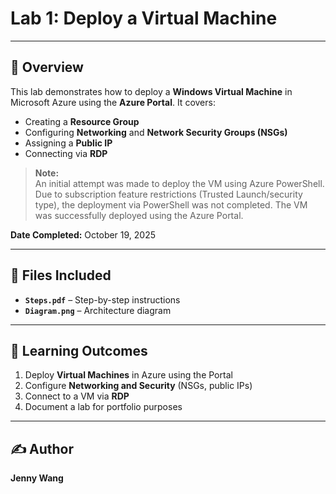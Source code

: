 # Lab 1: Deploy a Virtual Machine

---

## 📝 Overview
This lab demonstrates how to deploy a **Windows Virtual Machine** in Microsoft Azure using the **Azure Portal**. It covers:  

- Creating a **Resource Group**  
- Configuring **Networking** and **Network Security Groups (NSGs)**  
- Assigning a **Public IP**  
- Connecting via **RDP**  

> **Note:**  
> An initial attempt was made to deploy the VM using Azure PowerShell. Due to subscription feature restrictions (Trusted Launch/security type), the deployment via PowerShell was not completed. The VM was successfully deployed using the Azure Portal.

**Date Completed:** October 19, 2025

---

## 📁 Files Included
- **`Steps.pdf`** – Step-by-step instructions  
- **`Diagram.png`** – Architecture diagram  

---

## 🎯 Learning Outcomes

1. Deploy **Virtual Machines** in Azure using the Portal  
2. Configure **Networking and Security** (NSGs, public IPs)  
3. Connect to a VM via **RDP**  
4. Document a lab for portfolio purposes  

---

## ✍️ Author
**Jenny Wang**


